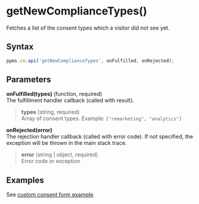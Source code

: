 # getNewComplianceTypes()

Fetches a list of the consent types which a visitor did not see yet.

## Syntax

``` javascript
ppms.cm.api('getNewComplianceTypes', onFulfilled, onRejected);
```

## Parameters

**onFulfilled(types)** (function, required)  
The fulfillment handler callback (called with result).

> **types** (string, required)  
> Array of consent types. Example: `["remarketing", "analytics"]`

**onRejected(error)**  
The rejection handler callback (called with error code). If not
specified, the exception will be thrown in the main stack trace.

> **error** (string | object, required)  
> Error code or exception

## Examples

See [custom consent form
example](https://piwikpro.github.io/ConsentManager-CustomConsentFormExample/).
